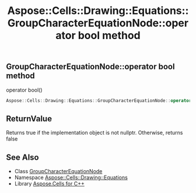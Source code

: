 ﻿---
title: Aspose::Cells::Drawing::Equations::GroupCharacterEquationNode::operator bool method
linktitle: operator bool
second_title: Aspose.Cells for C++ API Reference
description: 'Aspose::Cells::Drawing::Equations::GroupCharacterEquationNode::operator bool method. operator bool() in C++.'
type: docs
weight: 400
url: /cpp/aspose.cells.drawing.equations/groupcharacterequationnode/operator_bool/
---
## GroupCharacterEquationNode::operator bool method


operator bool()

```cpp
Aspose::Cells::Drawing::Equations::GroupCharacterEquationNode::operator bool() const
```


## ReturnValue

Returns true if the implementation object is not nullptr. Otherwise, returns false

## See Also

* Class [GroupCharacterEquationNode](../)
* Namespace [Aspose::Cells::Drawing::Equations](../../)
* Library [Aspose.Cells for C++](../../../)
